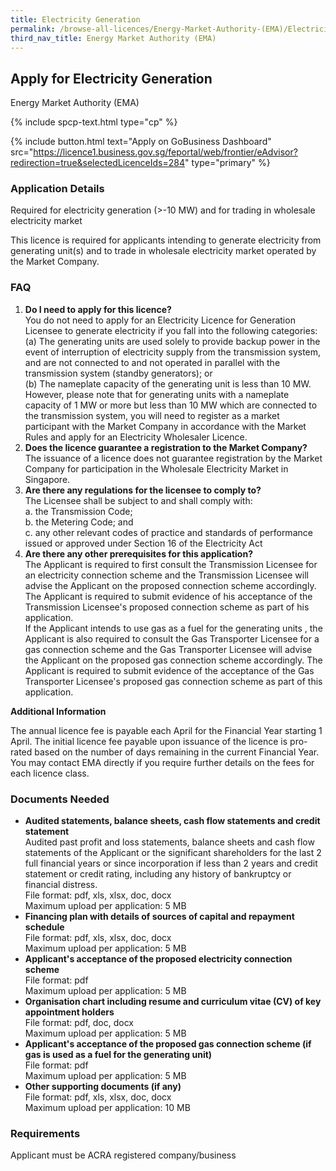 ```yaml
---
title: Electricity Generation
permalink: /browse-all-licences/Energy-Market-Authority-(EMA)/Electricity-Generation
third_nav_title: Energy Market Authority (EMA)
---
```


## Apply for Electricity Generation

Energy Market Authority (EMA)

{% include spcp-text.html type="cp" %}

{% include button.html text="Apply on GoBusiness Dashboard" src="https://licence1.business.gov.sg/feportal/web/frontier/eAdvisor?redirection=true&selectedLicenceIds=284" type="primary" %}

### Application Details

<p>Required for electricity generation (>-10 MW) and for trading in wholesale electricity market</p>
<p>This licence is required for applicants intending to generate electricity from generating unit(s) and to trade in wholesale electricity market operated by the Market Company.</p>
<h3>FAQ</h3>
<ol>
<li><strong>Do I need to apply for this licence?</strong><br>
You do not need to apply for an Electricity Licence for Generation Licensee to generate electricity if you fall into the following categories:</br>
(a) The generating units are used solely to provide backup power in the event of interruption of electricity supply from the transmission system, and are not connected to and not operated in parallel with the transmission system (standby generators); or<br>
(b) The nameplate capacity of the generating unit is less than 10 MW. However, please note that for generating units with a nameplate capacity of 1 MW or more but less than 10 MW which are connected to the transmission system, you will need to register as a market participant with the Market Company in accordance with the Market Rules and apply for an Electricity Wholesaler Licence.</li>
<li>
<strong>Does the licence guarantee a registration to the Market Company?</strong><br>
The issuance of a licence does not guarantee registration by the Market Company for participation in the Wholesale Electricity Market in Singapore.</li>
<li><strong>Are there any regulations for the licensee to comply to?</strong><br>
The Licensee shall be subject to and shall comply with:<br />a. the Transmission Code;<br />b. the Metering Code; and<br />c. any other relevant codes of practice and standards of performance issued or approved under Section 16 of the Electricity Act</li>
<li><strong>Are there any other prerequisites for this application?</strong><br>
The Applicant is required to first consult the Transmission Licensee for an electricity connection scheme and the Transmission Licensee will advise the Applicant on the proposed connection scheme accordingly. The Applicant is required to submit evidence of his acceptance of the Transmission Licensee's proposed connection scheme as part of his application.<br>
If the Applicant intends to use gas as a fuel for the generating units , the Applicant is also required to consult the Gas Transporter Licensee for a gas connection scheme and the Gas Transporter Licensee will advise the Applicant on the proposed gas connection scheme accordingly. The Applicant is required to submit evidence of the acceptance of the Gas Transporter Licensee's proposed gas connection scheme as part of this application.</li>
</ol>

**Additional Information**

<p>The annual licence fee is payable each April for the Financial Year starting 1 April. The initial licence fee payable upon issuance of the licence is pro-rated based on the number of days remaining in the current Financial Year.<br>You may contact EMA directly if you require further details on the fees for each licence class.</p>

### Documents Needed

<ul>
<li><strong>Audited statements, balance sheets, cash flow statements and credit statement</strong><br />Audited past profit and loss statements, balance sheets and cash flow statements of the Applicant or the significant shareholders for the last 2 full financial years or since incorporation if less than 2 years and credit statement or credit rating, including any history of bankruptcy or financial distress.
<br>File format: pdf, xls, xlsx, doc, docx
<br>Maximum upload per application: 5 MB
</li>
<li><strong>Financing plan with details of sources of capital and repayment schedule</strong>
<br>File format: pdf, xls, xlsx, doc, docx
<br>Maximum upload per application: 5 MB
</li>
<li><strong>Applicant's acceptance of the proposed electricity connection scheme</strong>
<br>File format: pdf
<br>Maximum upload per application: 5 MB
</li>
<li><strong>Organisation chart including resume and curriculum vitae (CV) of key appointment holders</strong>
<br>File format: pdf, doc, docx
<br>Maximum upload per application: 5 MB
</li>
<li><strong>Applicant's acceptance of the proposed gas connection scheme (if gas is used as a fuel for the generating unit)</strong>
<br>File format: pdf
<br>Maximum upload per application: 5 MB
</li>
<li><strong>Other supporting documents (if any)</strong>
<br>File format: pdf, xls, xlsx, doc, docx
<br>Maximum upload per application: 10 MB
</li>
</ul>

### Requirements

Applicant must be ACRA registered company/business

